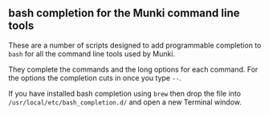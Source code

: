 ## bash completion for the Munki command line tools

These are a number of scripts designed to add programmable completion to `bash` for all
the command line tools used by Munki.

They complete the commands and the long options for each command. For
the options the completion cuts in once you type `--`.

If you have installed bash completion using `brew` then drop the file
into `/usr/local/etc/bash_completion.d/` and open a new Terminal window.